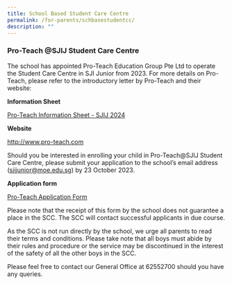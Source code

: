 ```yaml
---
title: School Based Student Care Centre
permalink: /for-parents/schbasestudentcc/
description: ""
---
```

### Pro-Teach @SJIJ Student Care Centre 

The school has appointed Pro-Teach Education Group Pte Ltd to operate the Student Care Centre in SJI Junior from 2023.  For more details on Pro-Teach, please refer to the introductory letter by Pro-Teach and their website:

<p><strong>Information Sheet</strong></p>

[Pro-Teach Information Sheet - SJIJ 2024](/files/(yr%202024)%20pro-teach%20info%20sheet.pdf)

<p><strong>Website</strong></p>

http://www.pro-teach.com

Should you be interested in enrolling your child in Pro-Teach@SJIJ Student Care Centre, please submit your application to the school’s email address (sjijunior@moe.edu.sg) by 23 October 2023. 

<p><strong>Application form</strong></p>

[Pro-Teach Application Form](/files/application%20form.pdf)

Please note that the receipt of this form by the school does not guarantee a place in the SCC.  The SCC will contact successful applicants in due course.

As the SCC is not run directly by the school, we urge all parents to read their terms and conditions. Please take note that all boys must abide by their rules and procedure or the service may be discontinued in the interest of the safety of all the other boys in the SCC.

Please feel free to contact our General Office at 62552700 should you have any queries.
